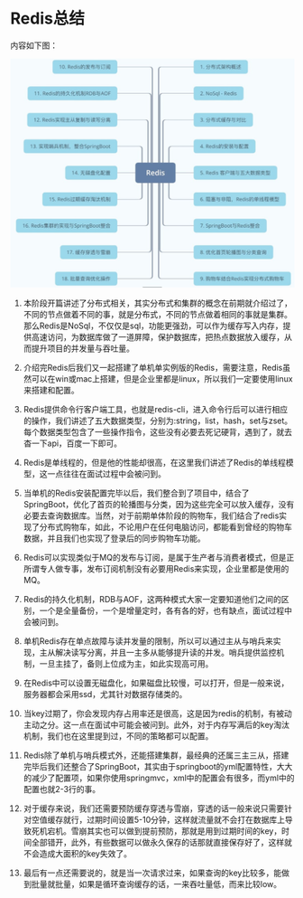 # Redis总结

内容如下图：

![输入图片说明](../img/01.jpg)

1. 本阶段开篇讲述了分布式相关，其实分布式和集群的概念在前期就介绍过了，不同的节点做着不同的事，就是分布式，不同的节点做着相同的事就是集群。那么Redis是NoSql，不仅仅是sql，功能更强劲，可以作为缓存写入内存，提供高速访问，为数据库做了一道屏障，保护数据库，把热点数据放入缓存，从而提升项目的并发量与吞吐量。

2. 介绍完Redis后我们又一起搭建了单机单实例版的Redis，需要注意，Redis虽然可以在win或mac上搭建，但是企业里都是linux，所以我们一定要使用linux来搭建和配置。

3. Redis提供命令行客户端工具，也就是redis-cli，进入命令行后可以进行相应的操作，我们讲述了五大数据类型，分别为:string，list，hash，set与zset。每个数据类型包含了一些操作指令，这些没有必要去死记硬背，遇到了，就去杳一下api，百度一下即可。
4. Redis是单线程的，但是他的性能却很高，在这里我们讲述了Redis的单线程模型，这一点往往在面试过程中会被问到。
5. 当单机的Redis安装配置完毕以后，我们整合到了项目中，结合了SpringBoot，优化了首页的轮播图与分类，因为这些完全可以放入缓存，没有必要去查询数据库。当然，对于前期单体阶段的购物车，我们结合了redis实现了分布式购物车，如此，不论用户在任何电脑访问，都能看到曾经的购物车数据，并且我们也实现了登录后的同步购物车功能。
6. Redis可以实现类似于MQ的发布与订阅，是属于生产者与消费者模式，但是正所谓专人做专事，发布订阅机制没有必要用Redis来实现，企业里都是使用的MQ。
7. Redis的持久化机制，RDB与AOF，这两种模式大家一定要知道他们之间的区别，一个是全量备份，一个是增量定时，各有各的好，也有缺点，面试过程中会被问到。

8. 单机Redis存在单点故障与读并发量的限制，所以可以通过主从与哨兵来实现，主从解决读写分离，并且一主多从能够提升读的并发。哨兵提供监控机制，一旦主挂了，备则上位成为主，如此实现高可用。
9. 在Redis中可以设置无磁盘化，如果磁盘比较慢，可以打开，但是一般来说，服务器都会采用ssd，尤其针对数据存储类的。
10. 当key过期了，你会发现内存占用率还是很高，这是因为redis的机制，有被动主动之分。这一点在面试中可能会被问到。此外，对于内存写满后的key淘汰机制，我们也在这里提到过，不同的策略都可以配置。
11. Redis除了单机与哨兵模式外，还能搭建集群，最经典的还属三主三从，搭建完毕后我们还整合了SpringBoot，其实由于springboot的yml配置特性，大大的减少了配置项，如果你使用springmvc，xml中的配置会有很多，而yml中的配置也就2-3行的事。
12. 对于缓存来说，我们还需要预防缓存穿透与雪崩，穿透的话一般来说只需要针对空值缓存就行，过期时间设置5-10分钟，这样就流量就不会打在数据库上导致死机宕机。雪崩其实也可以做到提前预防，那就是用到过期时间的key，时间全部错开，此外，有些数据可以做永久保存的话那就直接保存好了，这样就不会造成大面积的key失效了。
13. 最后有一点还需要说的，就是当一次请求过来，如果查询的key比较多，能做到批量就批量，如果是循环查询缓存的话，一来吞吐量低，而来比较low。